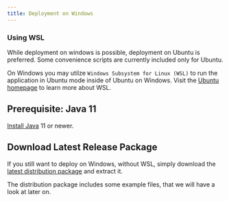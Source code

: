 ```yaml
---
title: Deployment on Windows
---
```


### Using WSL

While deployment on windows is possible, deployment on Ubuntu is preferred. Some convenience scripts are currently included only for Ubuntu.

On Windows you may utilze `Windows Subsystem for Linux (WSL)` to run the application in Ubuntu mode inside of Ubuntu on Windows. Visit the [Ubuntu homepage](https://ubuntu.com/desktop/wsl) to learn more about WSL.

## Prerequisite: Java 11

[Install Java](https://adoptium.net) 11 or newer.

## Download Latest Release Package

If you still want to deploy on Windows, without WSL, simply download the [latest distribution package](https://github.com/envima/audiodb/releases/latest/download/package.zip) and extract it.

The distribution package includes some example files, that we will have a look at later on.
